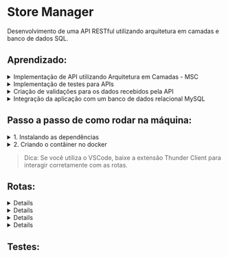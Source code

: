 # Store Manager
Desenvolvimento de uma API RESTful utilizando arquitetura em camadas e banco de dados SQL.

## Aprendizado:
<details>
<summary>
Implementação de API utilizando Arquitetura em Camadas - MSC
</summary>
</details>

<details>
<summary>
Implementação de testes para APIs
</summary>
</details>

<details>
<summary>
Criação de validações para os dados recebidos pela API
</summary>
</details>

<details>
<summary>
Integração da aplicação com um banco de dados relacional MySQL
</summary>
</details>

## Passo a passo de como rodar na máquina:
<details>
<summary>
1. Instalando as dependências
</summary>
Abra o terminal e rode o comando 'npm install';
</details>

<details>
<summary>
2. Criando o contâiner no docker
</summary>
- Certifique-se de que sua porta 3001 está liberada. Para conferir, basta rodar o comando 'docker ps'. Caso esteja ocupada, rode o comando 'docker stop nome_do_seu_container'. 

- Escreva em seu terminal 'docker-compose up -d' e aguarde uns segundos.

- Agora é só rodar o comando 'docker logs -n 20 -f store_manager' e a aplicação estará em execução.
</details>

> Dica: Se você utiliza o VSCode, baixe a extensão Thunder Client para interagir corretamente com as rotas.

## Rotas:
<details>
### GET /products
</details>
<details>
### GET /products/:id
</details>
<details>
### POST /products
</details>
<details>
### PUT /products/:id
</details>

## Testes:

